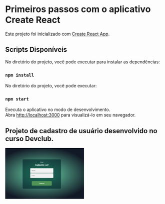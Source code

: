 # Primeiros passos com o aplicativo Create React

Este projeto foi inicializado com [Create React App](https://github.com/facebook/create-react-app).

## Scripts Disponíveis

No diretório do projeto, você pode executar para instalar as dependências:

### `npm install`

No diretório do projeto, você pode executar:

### `npm start`

Executa o aplicativo no modo de desenvolvimento.\
Abra [http://localhost:3000](http://localhost:3000) para visualizá-lo em seu navegador.

## Projeto de cadastro de usuário desenvolvido no curso Devclub.

<img src="./src/assets/banner-users.png" alt="banner projeto" width="50%"/>
